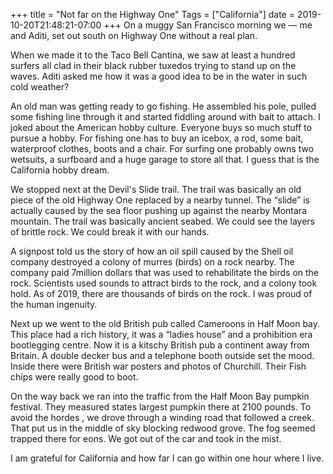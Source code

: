 +++
title = "Not far on the Highway One"
Tags = ["California"]
date = 2019-10-20T21:48:21-07:00
+++
On a muggy San Francisco morning we — me and Aditi, set out south on Highway
One without a real plan.


When we made it to the Taco Bell Cantina, we saw at least a hundred surfers all
clad in their black rubber tuxedos trying to stand up on the waves. Aditi asked
me how it was a good idea to be in the water in such cold weather?


An old man  was getting ready to go fishing. He assembled his pole, pulled some
fishing line through it and started fiddling around with bait to attach. I
joked about the American hobby culture. Everyone buys so much stuff to pursue a
hobby. For fishing one has to buy an icebox, a rod, some bait, waterproof
clothes, boots and a chair. For surfing one probably owns two wetsuits, a
surfboard and a huge garage to store all that. I guess that is the California
hobby dream.


We stopped next at the Devil's Slide trail. The trail was basically an old
piece of the old Highway One replaced by a nearby tunnel. The “slide” is
actually caused by the sea floor pushing up against the nearby Montara
mountain. The trail was basically ancient seabed. We could see the layers of
brittle rock. We could break it with our hands.


A signpost told us the story of how an oil spill caused by the Shell oil
company destroyed a colony of murres (birds) on a rock nearby. The company paid
7million dollars that was used to rehabilitate the birds on the rock.
Scientists used sounds to attract birds to the rock, and a colony took hold. As
of 2019, there are thousands of birds on the rock. I was proud of the human
ingenuity.


Next up we went to the old British pub called Cameroons in Half Moon bay. This
place had a rich history, it was a “ladies house” and a prohibition era
bootlegging centre. Now it is a kitschy British pub a continent away from
Britain. A double decker bus and a telephone booth outside set the mood. Inside
there were British war posters and photos of Churchill. Their Fish chips were
really good to boot.


On the way back we ran into the traffic from the Half Moon Bay pumpkin
festival. They measured states largest pumpkin there at 2100 pounds. To avoid
the hordes , we drove through a winding road that followed a creek. That put us
in the middle of sky blocking redwood grove. The fog seemed trapped there for
eons. We got out of the car and took in the mist.


I am grateful for California and how far I can go within one hour where I live.

